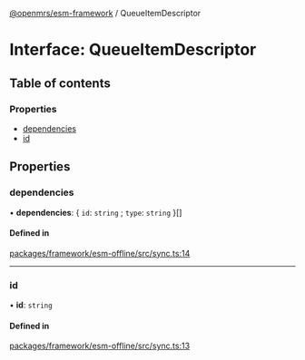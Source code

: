 [@openmrs/esm-framework](../API.md) / QueueItemDescriptor

# Interface: QueueItemDescriptor

## Table of contents

### Properties

- [dependencies](queueitemdescriptor.md#dependencies)
- [id](queueitemdescriptor.md#id)

## Properties

### dependencies

• **dependencies**: { `id`: `string` ; `type`: `string`  }[]

#### Defined in

[packages/framework/esm-offline/src/sync.ts:14](https://github.com/openmrs/openmrs-esm-core/blob/master/packages/framework/esm-offline/src/sync.ts#L14)

___

### id

• **id**: `string`

#### Defined in

[packages/framework/esm-offline/src/sync.ts:13](https://github.com/openmrs/openmrs-esm-core/blob/master/packages/framework/esm-offline/src/sync.ts#L13)
